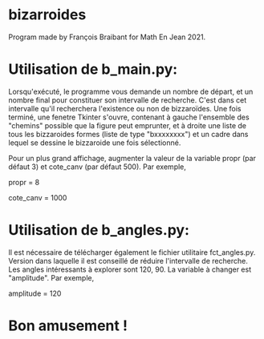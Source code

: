 # bizarroides
Program made by François Braibant for Math En Jean 2021.


Utilisation de b_main.py: 
==

Lorsqu'exécuté, le programme vous demande un nombre de départ, et un nombre final pour constituer son intervalle de recherche. C'est dans cet intervalle qu'il recherchera l'existence ou non de bizzaroïdes. Une fois terminé, une fenetre Tkinter s'ouvre, contenant à gauche l'ensemble des "chemins" possible que la figure peut emprunter, et à droite une liste de tous les bizzaroides formes (liste de type "bxxxxxxxx") et un cadre dans lequel se dessine le bizzaroide une fois sélectionné.

Pour un plus grand affichage, augmenter la valeur de la variable propr (par défaut 3) et cote_canv (par défaut 500). 
Par exemple, 


  propr = 8
  
  
  cote_canv = 1000


Utilisation de b_angles.py:
==

Il est nécessaire de télécharger également le fichier utilitaire fct_angles.py.
Version dans laquelle il est conseillé de réduire l'intervalle de recherche. Les angles intéressants à explorer sont 120, 90.
La variable à changer est "amplitude". 
Par exemple,


  amplitude = 120

Bon amusement ! 
==
